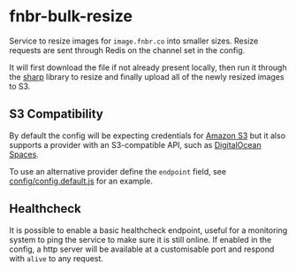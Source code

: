 # fnbr-bulk-resize

Service to resize images for `image.fnbr.co` into smaller sizes. Resize requests are sent through Redis on the channel set in the config.  

It will first download the file if not already present locally, then run it through the [sharp](https://npm.im/sharp) library to resize and finally upload all of the newly resized images to S3.

## S3 Compatibility

By default the config will be expecting credentials for [Amazon S3](https://aws.amazon.com/s3/) but it also supports a provider with an S3-compatible API, such as [DigitalOcean Spaces](https://docs.digitalocean.com/products/spaces/).  

To use an alternative provider define the `endpoint` field, see [config/config.default.js](https://github.com/fnbrco/fnbr-bulk-resize/blob/master/config/config.default.js#L32-L33) for an example.  

## Healthcheck

It is possible to enable a basic healthcheck endpoint, useful for a monitoring system to ping the service to make sure it is still online.
If enabled in the config, a http server will be available at a customisable port and respond with `alive` to any request.
